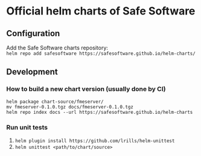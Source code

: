 # Official helm charts of Safe Software

## Configuration

Add the Safe Software charts repository:  
`helm repo add safesoftware https://safesoftware.github.io/helm-charts/`

## Development

### How to build a new chart version (usually done by CI)

```console
helm package chart-source/fmeserver/
mv fmeserver-0.1.0.tgz docs/fmeserver-0.1.0.tgz
helm repo index docs --url https://safesoftware.github.io/helm-charts
```

### Run unit tests

1. `helm plugin install https://github.com/lrills/helm-unittest`
2. `helm unittest <path/to/chart/source>`